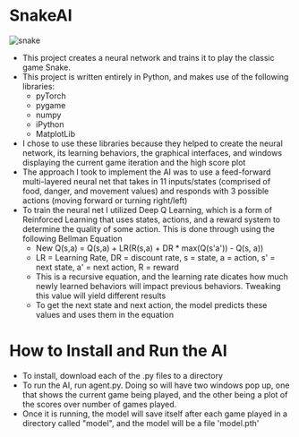# SnakeAI

![snake](https://user-images.githubusercontent.com/116676609/197864373-af6f51d1-b4cf-451e-ab9a-94bf14683589.png)

- This project creates a neural network and trains it to play the classic game Snake.
- This project is written entirely in Python, and makes use of the following libraries:
  - pyTorch
  - pygame
  - numpy
  - iPython
  - MatplotLib
- I chose to use these libraries because they helped to create the neural network, its learning behaviors, the graphical interfaces, and windows displaying the current game iteration and the high score plot
- The approach I took to implement the AI was to use a feed-forward multi-layered neural net that takes in 11 inputs/states (comprised of food, danger, and movement values) and responds with 3 possible actions (moving forward or turning right/left)
- To train the neural net I utilized Deep Q Learning, which is a form of Reinforced Learning that uses states, actions, and a reward system to determine the quality of some action. This is done through using the following Bellman Equation
  - New Q(s,a) = Q(s,a) + LR(R(s,a) + DR * max(Q(s'a')) - Q(s, a))
  - LR = Learning Rate, DR = discount rate, s = state, a = action, s' = next state, a' = next action, R = reward
  - This is a recursive equation, and the learning rate dicates how much newly learned behaviors will impact previous behaviors. Tweaking this value will yield different results 
  - To get the next state and next action, the model predicts these values and uses them in the equation

# How to Install and Run the AI
- To install, download each of the .py files to a directory
-  To run the AI, run agent.py. Doing so will have two windows pop up, one that shows the current game being played, and the other being a plot of the scores over number of games played.
-  Once it is running, the model will save itself after each game played in a directory called "model", and the model will be a file 'model.pth'

